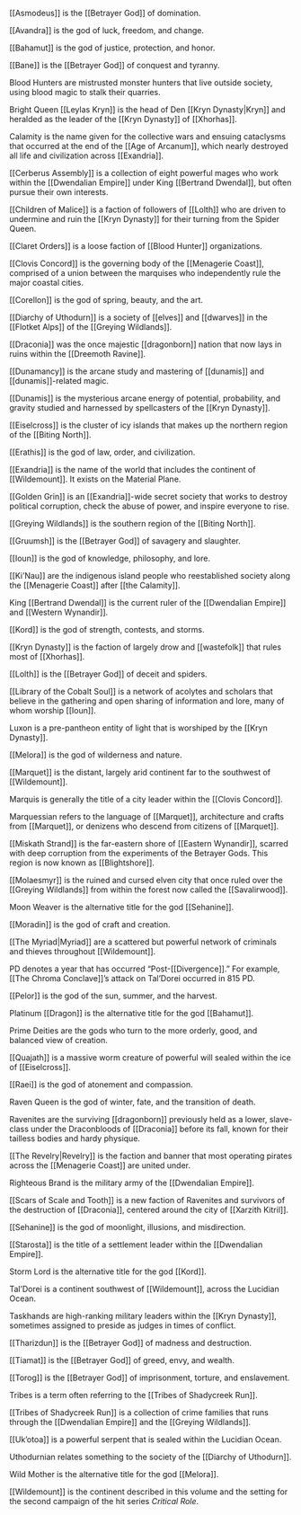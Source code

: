 [[Asmodeus]] is the [[Betrayer God]] of domination.

[[Avandra]] is the god of luck, freedom, and change.

[[Bahamut]] is the god of justice, protection, and honor.

[[Bane]] is the [[Betrayer God]] of conquest and tyranny.

Blood Hunters are mistrusted monster hunters that live outside society, using blood magic to stalk their quarries.

Bright Queen [[Leylas Kryn]] is the head of Den [[Kryn Dynasty|Kryn]] and heralded as the leader of the [[Kryn Dynasty]] of [[Xhorhas]].

Calamity is the name given for the collective wars and ensuing cataclysms that occurred at the end of the [[Age of Arcanum]], which nearly destroyed all life and civilization across [[Exandria]].

[[Cerberus Assembly]] is a collection of eight powerful mages who work within the [[Dwendalian Empire]] under King [[Bertrand Dwendal]], but often pursue their own interests.

[[Children of Malice]] is a faction of followers of [[Lolth]] who are driven to undermine and ruin the [[Kryn Dynasty]] for their turning from the Spider Queen.

[[Claret Orders]] is a loose faction of [[Blood Hunter]] organizations.

[[Clovis Concord]] is the governing body of the [[Menagerie Coast]], comprised of a union between the marquises who independently rule the major coastal cities.

[[Corellon]] is the god of spring, beauty, and the art.

[[Diarchy of Uthodurn]] is a society of [[elves]] and [[dwarves]] in the [[Flotket Alps]] of the [[Greying Wildlands]].

[[Draconia]] was the once majestic [[dragonborn]] nation that now lays in ruins within the [[Dreemoth Ravine]].

[[Dunamancy]] is the arcane study and mastering of [[dunamis]] and [[dunamis]]-related magic.

[[Dunamis]] is the mysterious arcane energy of potential, probability, and gravity studied and harnessed by spellcasters of the [[Kryn Dynasty]].

[[Eiselcross]] is the cluster of icy islands that makes up the northern region of the [[Biting North]].

[[Erathis]] is the god of law, order, and civilization.

[[Exandria]] is the name of the world that includes the continent of [[Wildemount]]. It exists on the Material Plane.

[[Golden Grin]] is an [[Exandria]]-wide secret society that works to destroy political corruption, check the abuse of power, and inspire everyone to rise.

[[Greying Wildlands]] is the southern region of the [[Biting North]].

[[Gruumsh]] is the [[Betrayer God]] of savagery and slaughter.

[[Ioun]] is the god of knowledge, philosophy, and lore.

[[Ki’Nau]] are the indigenous island people who reestablished society along the [[Menagerie Coast]] after [[the Calamity]].

King [[Bertrand Dwendal]] is the current ruler of the [[Dwendalian Empire]] and [[Western Wynandir]].

[[Kord]] is the god of strength, contests, and storms.

[[Kryn Dynasty]] is the faction of largely drow and [[wastefolk]] that rules most of [[Xhorhas]].

[[Lolth]] is the [[Betrayer God]] of deceit and spiders.

[[Library of the Cobalt Soul]] is a network of acolytes and scholars that believe in the gathering and open sharing of information and lore, many of whom worship [[Ioun]].

Luxon is a pre-pantheon entity of light that is worshiped by the [[Kryn Dynasty]].

[[Melora]] is the god of wilderness and nature.

[[Marquet]] is the distant, largely arid continent far to the southwest of [[Wildemount]].

Marquis is generally the title of a city leader within the [[Clovis Concord]].

Marquessian refers to the language of [[Marquet]], architecture and crafts from [[Marquet]], or denizens who descend from citizens of [[Marquet]].

[[Miskath Strand]] is the far-eastern shore of [[Eastern Wynandir]], scarred with deep corruption from the experiments of the Betrayer Gods. This region is now known as [[Blightshore]].

[[Molaesmyr]] is the ruined and cursed elven city that once ruled over the [[Greying Wildlands]] from within the forest now called the [[Savalirwood]].

Moon Weaver is the alternative title for the god [[Sehanine]].

[[Moradin]] is the god of craft and creation.

[[The Myriad|Myriad]] are a scattered but powerful network of criminals and thieves throughout [[Wildemount]].

PD denotes a year that has occurred “Post-[[Divergence]].” For example, [[The Chroma Conclave]]’s attack on Tal’Dorei occurred in 815 PD.

[[Pelor]] is the god of the sun, summer, and the harvest.

Platinum [[Dragon]] is the alternative title for the god [[Bahamut]].

Prime Deities are the gods who turn to the more orderly, good, and balanced view of creation.

[[Quajath]] is a massive worm creature of powerful will sealed within the ice of [[Eiselcross]].

[[Raei]] is the god of atonement and compassion.

Raven Queen is the god of winter, fate, and the transition of death.

Ravenites are the surviving [[dragonborn]] previously held as a lower, slave-class under the Draconbloods of [[Draconia]] before its fall, known for their tailless bodies and hardy physique.

[[The Revelry|Revelry]] is the faction and banner that most operating pirates across the [[Menagerie Coast]] are united under.

Righteous Brand is the military army of the [[Dwendalian Empire]].

[[Scars of Scale and Tooth]] is a new faction of Ravenites and survivors of the destruction of [[Draconia]], centered around the city of [[Xarzith Kitril]].

[[Sehanine]] is the god of moonlight, illusions, and misdirection.

[[Starosta]] is the title of a settlement leader within the [[Dwendalian Empire]].

Storm Lord is the alternative title for the god [[Kord]].

Tal’Dorei is a continent southwest of [[Wildemount]], across the Lucidian Ocean.

Taskhands are high-ranking military leaders within the [[Kryn Dynasty]], sometimes assigned to preside as judges in times of conflict.

[[Tharizdun]] is the [[Betrayer God]] of madness and destruction.

[[Tiamat]] is the [[Betrayer God]] of greed, envy, and wealth.

[[Torog]] is the [[Betrayer God]] of imprisonment, torture, and enslavement.

Tribes is a term often referring to the [[Tribes of Shadycreek Run]].

[[Tribes of Shadycreek Run]] is a collection of crime families that runs through the [[Dwendalian Empire]] and the [[Greying Wildlands]].



[[Uk’otoa]] is a powerful serpent that is sealed within the Lucidian Ocean.


Uthodurnian relates something to the society of the [[Diarchy of Uthodurn]].



Wild Mother is the alternative title for the god [[Melora]].

[[Wildemount]] is the continent described in this volume and the setting for the second campaign of the hit series _Critical Role_.

